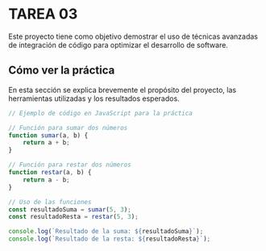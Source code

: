# TAREA 03

Este proyecto tiene como objetivo demostrar el uso de técnicas avanzadas de integración de código para optimizar el desarrollo de software.

## Cómo ver la práctica

En esta sección se explica brevemente el propósito del proyecto, las herramientas utilizadas y los resultados esperados.

```javascript
// Ejemplo de código en JavaScript para la práctica

// Función para sumar dos números
function sumar(a, b) {
    return a + b;
}

// Función para restar dos números
function restar(a, b) {
    return a - b;
}

// Uso de las funciones
const resultadoSuma = sumar(5, 3);
const resultadoResta = restar(5, 3);

console.log(`Resultado de la suma: ${resultadoSuma}`);
console.log(`Resultado de la resta: ${resultadoResta}`);
```